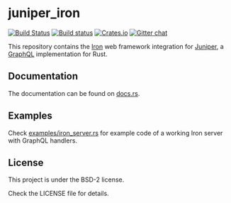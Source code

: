 # juniper_iron

[![Build Status](https://travis-ci.org/graphql-rust/juniper_iron.svg?branch=master)](https://travis-ci.org/graphql-rust/juniper_iron)
[![Build status](https://ci.appveyor.com/api/projects/status/rqguvfkl9m0g7hum?svg=true)](https://ci.appveyor.com/project/theduke/juniper-iron)
[![Crates.io](https://img.shields.io/crates/v/juniper_iron.svg?maxAge=2592000)](https://crates.io/crates/juniper_iron)
[![Gitter chat](https://badges.gitter.im/juniper-graphql/gitter.png)](https://gitter.im/juniper-graphql)

This repository contains the [Iron][Iron] web framework integration for [Juniper][Juniper], a [GraphQL][GraphQL] 
implementation for Rust.

## Documentation

The documentation can be found on [docs.rs][documentation].

## Examples

Check [examples/iron_server.rs][example] for example code of a working Iron server with GraphQL handlers.

## License

This project is under the BSD-2 license.

Check the LICENSE file for details.

[Iron]: https://github.com/iron/iron
[Juniper]: https://github.com/graphql-rust/juniper
[GraphQL]: http://graphql.org
[documentation]: https://docs.rs/juniper_iron
[example]: https://github.com/graphql-rust/juniper_iron/blob/master/examples/iron_server.rs
